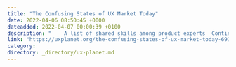 ```yaml
---
title: "The Confusing States of UX Market Today"
date: 2022-04-06 08:50:45 +0000
dateadded: 2022-04-07 00:00:39 +0100
description: "    A list of shared skills among product experts  Continue reading on UX Planet »  "
link: "https://uxplanet.org/the-confusing-states-of-ux-market-today-6919d00fe187?source=rss----819cc2aaeee0---4"
category:
directory: _directory/ux-planet.md
---
```

